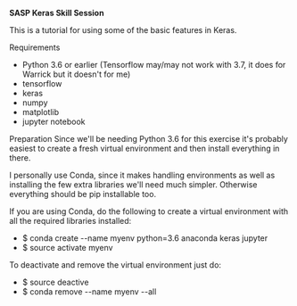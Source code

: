 **SASP Keras Skill Session**

This is a tutorial for using some of the basic features in Keras. 

Requirements
- Python 3.6 or earlier (Tensorflow may/may not work with 3.7, it does for Warrick but it doesn't for me)
- tensorflow
- keras
- numpy
- matplotlib
- jupyter notebook

Preparation
Since we'll be needing Python 3.6 for this exercise it's probably easiest to create a fresh virtual environment and then install everything in there. 

I personally use Conda, since it makes  handling environments as well as installing the few extra libraries we'll need much simpler. Otherwise everything should be pip installable too. 

If you are using Conda, do the following to create a virtual environment with all the required libraries installed:
- $ conda create --name myenv python=3.6 anaconda keras jupyter
- $ source activate myenv

To deactivate and remove the virtual environment just do:
- $ source deactive
- $ conda remove --name myenv --all
